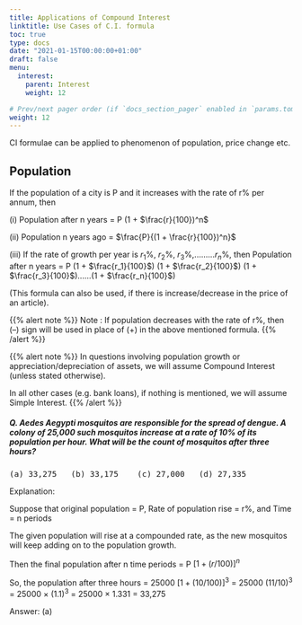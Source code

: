 ```yaml
---
title: Applications of Compound Interest
linktitle: Use Cases of C.I. formula
toc: true
type: docs
date: "2021-01-15T00:00:00+01:00"
draft: false
menu:
  interest:
    parent: Interest
    weight: 12

# Prev/next pager order (if `docs_section_pager` enabled in `params.toml`)
weight: 12
---
```


CI formulae can be applied to phenomenon of population, price change etc.

## Population

If the population of a city is P and it increases with the rate of r% per annum, then

(i)	Population after n years = P (1 + $\frac{r}{100})^n$

(ii)	Population n years ago = $\frac{P}{(1 + \frac{r}{100})^n}$

(iii)	If the rate of growth per year is $r_1$%, $r_2$%, $r_3$%,.........$r_n$%, then
Population after n years =  P (1 + $\frac{r_1}{100}$) (1 + $\frac{r_2}{100}$) (1 + $\frac{r_3}{100}$)......(1 + $\frac{r_n}{100}$)

(This formula can also be used, if there is increase/decrease in the price of an article).

{{% alert note %}}
Note : If population decreases with the rate of r%, then (–) sign will be used in place of (+) in the above mentioned formula.
{{% /alert %}}

{{% alert note %}}
In questions involving population growth or appreciation/depreciation of assets, we will assume  Compound Interest (unless stated otherwise). 

In all other cases (e.g. bank loans), if nothing is mentioned, we will assume Simple Interest. 
{{% /alert %}}

##### Q. Aedes Aegypti mosquitos are responsible for the spread of dengue. A colony of 25,000 such mosquitos increase at a rate of 10% of its population per hour. What will be the count of mosquitos after three hours?
<pre>(a) 33,275   (b) 33,175    (c) 27,000   (d) 27,335</pre>

Explanation:<br>
<div class="Exp">

Suppose that original population = P, Rate of population rise = r%, and Time = n periods

The given population will rise at a compounded rate, as the new mosquitos will keep adding on to the population growth.

Then the final population after n time periods = P $[1 + (r/100)]^n$

So, the population after three hours = 25000 $[1 + (10/100)]^3$ = 25000 $(11/10)^3$ = 25000 × $(1.1)^3$ = 25000 × 1.331 = 33,275

Answer: (a)
</div> <br>

